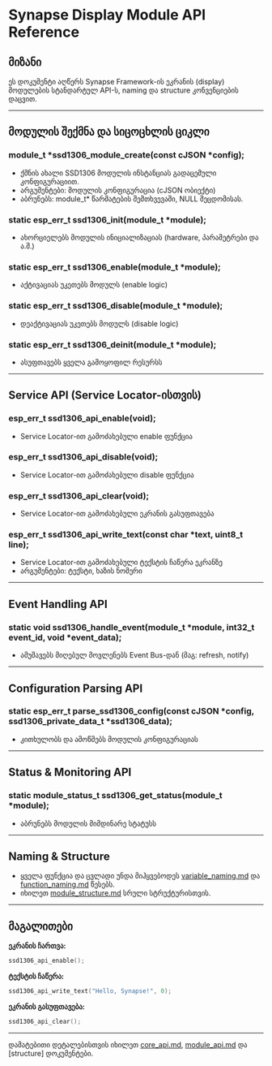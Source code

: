 # Synapse Display Module API Reference

## მიზანი

ეს დოკუმენტი აღწერს Synapse Framework-ის ეკრანის (display) მოდულების სტანდარტულ API-ს, naming და structure კონვენციების დაცვით.

---

## მოდულის შექმნა და სიცოცხლის ციკლი

### module_t *ssd1306_module_create(const cJSON *config);
- ქმნის ახალი SSD1306 მოდულის ინსტანციას გადაცემული კონფიგურაციით.
- არგუმენტები: მოდულის კონფიგურაცია (cJSON ობიექტი)
- აბრუნებს: module_t* წარმატების შემთხვევაში, NULL შეცდომისას.

### static esp_err_t ssd1306_init(module_t *module);
- ახორციელებს მოდულის ინიციალიზაციას (hardware, პარამეტრები და ა.შ.)

### static esp_err_t ssd1306_enable(module_t *module);
- აქტივაციას უკეთებს მოდულს (enable logic)

### static esp_err_t ssd1306_disable(module_t *module);
- დეაქტივაციას უკეთებს მოდულს (disable logic)

### static esp_err_t ssd1306_deinit(module_t *module);
- ასუფთავებს ყველა გამოყოფილ რესურსს

---

## Service API (Service Locator-ისთვის)

### esp_err_t ssd1306_api_enable(void);
- Service Locator-ით გამოძახებული enable ფუნქცია

### esp_err_t ssd1306_api_disable(void);
- Service Locator-ით გამოძახებული disable ფუნქცია

### esp_err_t ssd1306_api_clear(void);
- Service Locator-ით გამოძახებული ეკრანის გასუფთავება

### esp_err_t ssd1306_api_write_text(const char *text, uint8_t line);
- Service Locator-ით გამოძახებული ტექსტის ჩაწერა ეკრანზე
- არგუმენტები: ტექსტი, ხაზის ნომერი

---

## Event Handling API

### static void ssd1306_handle_event(module_t *module, int32_t event_id, void *event_data);
- ამუშავებს მიღებულ მოვლენებს Event Bus-დან (მაგ: refresh, notify)

---

## Configuration Parsing API

### static esp_err_t parse_ssd1306_config(const cJSON *config, ssd1306_private_data_t *ssd1306_data);
- კითხულობს და ამოწმებს მოდულის კონფიგურაციას

---

## Status & Monitoring API

### static module_status_t ssd1306_get_status(module_t *module);
- აბრუნებს მოდულის მიმდინარე სტატუსს

---

## Naming & Structure
- ყველა ფუნქცია და ცვლადი უნდა მიჰყვებოდეს [variable_naming.md](../convention/variable_naming.md) და [function_naming.md](../convention/function_naming.md) წესებს.
- იხილეთ [module_structure.md](../convention/module_structure.md) სრული სტრუქტურისთვის.

---

## მაგალითები

**ეკრანის ჩართვა:**
```c
ssd1306_api_enable();
```

**ტექსტის ჩაწერა:**
```c
ssd1306_api_write_text("Hello, Synapse!", 0);
```

**ეკრანის გასუფთავება:**
```c
ssd1306_api_clear();
```

---

დამატებითი დეტალებისთვის იხილეთ [core_api.md](core_api.md), [module_api.md](module_api.md) და [structure] დოკუმენტები.

